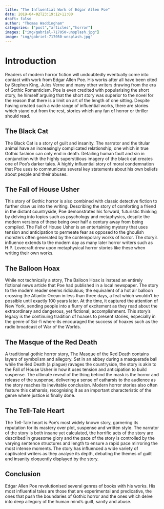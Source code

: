 ```yaml
---
title: "The Influential Work of Edgar Allen Poe"
date: 2019-04-02T23:19:12+11:00
draft: false
author: "Thomas Waddingham"
categories: ["post","articles","horror"]
images: ["img/gabriel-717050-unsplash.jpg"]
image: "img/gabriel-717050-unsplash.jpg"
---
```

# Introduction

Readers of modern horror fiction will undoubtedly eventually come into contact with work
from Edgar Allen Poe. His works after all have been cited by Stephen King, Jules Verne and
many other writers drawing from the era of Gothic Romanticism. Poe is even credited with
popularising the short story, he himself arguing that the short story was superior to the
novel for the reason that there is a limit on art of the length of one sitting. Despite having
created such a wide range of influential works, there are stories which stand out from the
rest, stories which any fan of horror or thriller should read.

## The Black Cat

The Black Cat is a story of guilt and insanity. The narrator and the titular animal have an
increasingly complicated relationship, one which in true Gothic fashion can only end in
death. Detailing human fault and sin in conjunction with the highly superstitious imagery of
the black cat creates one of Poe’s darker tales. A highly influential story of moral
condemnation that Poe uses to communicate several key statements about his own beliefs
about people and their abuses.

## The Fall of House Usher

This story of Gothic horror is also combined with classic detective fiction to further draw us
into the writing. Describing the story of comforting a friend in the distant countryside, Poe
demonstrates his forward, futuristic thinking by delving into topics such as psychology and
metaphysics, despite the modern versions of these being over half a century away from
being compiled. The Fall of House Usher is an entertaining mystery that uses tension and
anticipation to permeate fear as opposed to the ghoulish monsters often generated by the
contemporary works of horror. The story’s influence extends to the modern day as many
later horror writers such as H.P. Lovecraft drew upon metaphysical horror stories like these
when writing their own works.

## The Balloon Hoax

While not technically a story, The Balloon Hoax is instead an entirely fictional news article
that Poe had published in a local newspaper. The story to the modern reader seems
ridiculous; the equivalent of a hot air balloon crossing the Atlantic Ocean in less than three
days, a feat which wouldn’t be possible until exactly 100 years later. At the time, it captured
the attention of New York, sending people into a flurry of excitement as they read about the
extraordinary and dangerous, yet fictional, accomplishment. This story’s legacy is the
continuing tradition of hoaxes to present stories, especially in the genre of Sci-fi where its
encouraged the success of hoaxes such as the radio broadcast of War of the Worlds.

## The Masque of the Red Death

A traditional gothic horror story, The Masque of the Red Death contains layers of symbolism
and allegory. Set in an abbey during a masquerade ball while the Red Death (a plague)
ravages the countryside, the story is akin to the Fall of House Usher in how it uses tension
and anticipation to build suspense. The ultimate reveal of the thing behind the mask is the
horror and release of the suspense, delivering a sense of catharsis to the audience as the
story reaches its inevitable conclusion. Modern horror stories also often feature this
catharsis, recognising it as an important characteristic of the genre where justice is finally
done.

## The Tell-Tale Heart

The Tell-Tale heart is Poe’s most widely known story, garnering its reputation for its mastery
over plot, suspense and written style. The narrator of the story is both insane yet calculated,
the horrific acts of the story are described in gruesome glory and the pace of the story is
controlled by the varying sentence structures and length to ensure a rapid pace mirroring
the most intense moments. The story has influenced a wide variety of captivated writers as
they analyse its depth, debating the themes of guilt and insanity eloquently displayed by the
story.

## Conclusion

Edgar Allen Poe revolutionised several genres of books with his works. His most influential
tales are those that are experimental and predicative, the ones that push the boundaries of
Gothic horror and the ones which delve into deep allegory of the human mind’s guilt, sanity
and abuse.